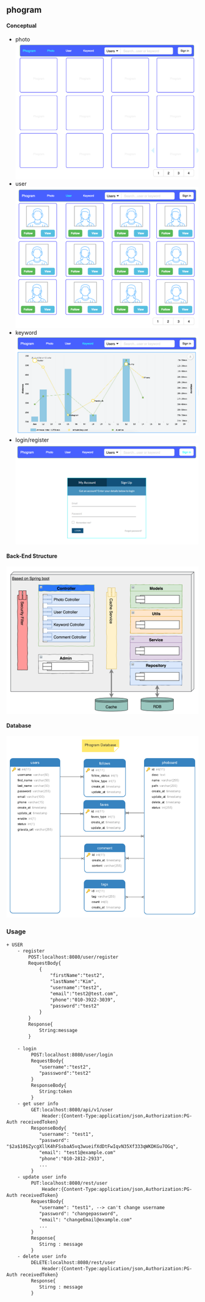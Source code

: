 ## phogram

#### Conceptual
* photo
![photo](docs/concept/phogram_home.png)
* user
![user](docs/concept/phogram_user.png)
* keyword
![keyword](docs/concept/phogram_keyword.png)
* login/register
![login/regisger](docs/concept/phogram_login_register.png)

#### Back-End Structure
![Back-End Structure v1.0](docs/structure/phogram_backend.png)

#### Database
![DB v1.0](docs/db/phogram_db_v1.0.png)

### Usage
```
+ USER
    - register
        POST:localhost:8080/user/register 
        RequestBody{
            {
            	"firstName":"test2",
            	"lastName":"Kim",
            	"username":"test2",
            	"email":"test2@test.com",
            	"phone":"010-3922-3039",
            	"password":"test2"
            }
        }
        Response{
            String:message
        }
        
    - login
         POST:localhost:8080/user/login
         RequestBody{
            "username":"test2",
            "passsword":"test2"
         }
         ResponseBody{
            String:token
         }
    - get user info
         GET:localhost:8080/api/v1/user
             Header:{Content-Type:application/json,Authorization:PG-Auth receivedToken}
         ResponseBody{
            "username": "test1",
            "password": "$2a$10$ZycgXllK4hFSsbaA5vq3wueifXdDtFwIqvN35Xf333qWKDKGu7OGq",
            "email": "test1@example.com"
            "phone":"010-2812-2933",
            ...
         }
    - update user info
         PUT:localhost:8080/rest/user
             Header:{Content-Type:application/json,Authorization:PG-Auth receivedToken}
         RequestBody{
            "username": "test1", --> can't change username
            "password": "changepassword",
            "email": "changeEmail@example.com"
            ...
         }
         Response{
            Stirng : message
         }
    - delete user info
         DELETE:localhost:8080/rest/user
             Header:{Content-Type:application/json,Authorization:PG-Auth receivedToken}
         Response{
            Stirng : message
         }
```
